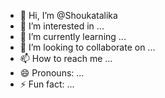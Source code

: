 - 👋 Hi, I’m @Shoukatalika
- 👀 I’m interested in ...
- 🌱 I’m currently learning ...
- 💞️ I’m looking to collaborate on ...
- 📫 How to reach me ...
- 😄 Pronouns: ...
- ⚡ Fun fact: ...

<!---
Shoukatalika/Shoukatalika is a ✨ special ✨ repository because its `README.md` (this file) appears on your GitHub profile.
You can click the Preview link to take a look at your changes.
--->
